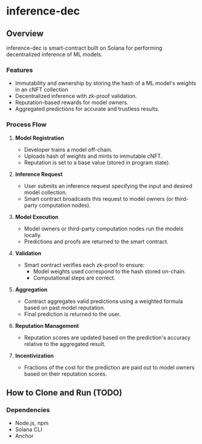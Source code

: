 # inference-dec

## Overview

inference-dec is smart-contract built on Solana for performing decentralized inference of ML models. 

### Features
- Immutability and ownership by storing the hash of a ML model's weights in an cNFT collection
- Decentralized inference with zk-proof validation.
- Reputation-based rewards for model owners.
- Aggregated predictions for accurate and trustless results.

### Process Flow
1. **Model Registration**  
   - Developer trains a model off-chain.  
   - Uploads hash of weights and mints to immutable cNFT.  
   - Reputation is set to a base value (stored in program state).  

2. **Inference Request**  
   - User submits an inference request specifying the input and desired model collection.
   - Smart contract broadcasts this request to model owners (or third-party computation nodes).  

3. **Model Execution**  
   - Model owners or third-party computation nodes run the models locally.  
   - Predictions and proofs are returned to the smart contract.  

4. **Validation**  
   - Smart contract verifies each zk-proof to ensure:  
     - Model weights used correspond to the hash stored on-chain.  
     - Computational steps are correct.  

5. **Aggregation**  
   - Contract aggregates valid predictions using a weighted formula based on past model reputation.  
   - Final prediction is returned to the user.  

6. **Reputation Management**  
   - Reputation scores are updated based on the prediction's accuracy relative to the aggregated result.  

7. **Incentivization**  
   - Fractions of the cost for the prediction are paid out to model owners based on their reputation scores.

## How to Clone and Run (TODO)

### Dependencies
- Node.js, npm
- Solana CLI
- Anchor

